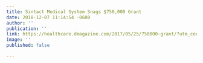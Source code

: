 ```yaml
---
title: Sintact Medical System Snags $750,000 Grant
date: 2018-12-07 11:14:54 -0600
author: ''
publication: ''
link: https://healthcare.dmagazine.com/2017/05/25/750000-grant/?utm_content=56096548&utm_medium=social&utm_source=facebook
image: ''
published: false

---
```

